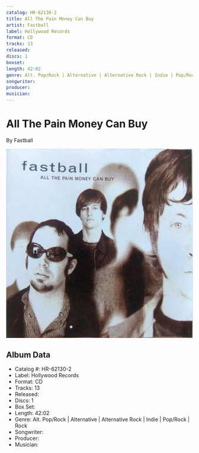 ```yaml
---
catalog: HR-62130-2
title: All The Pain Money Can Buy
artist: Fastball
label: Hollywood Records
format: CD
tracks: 13
released: 
discs: 1
boxset: 
length: 42:02
genre: Alt. Pop/Rock | Alternative | Alternative Rock | Indie | Pop/Rock | Rock
songwriter: 
producer: 
musician: 
---
```


# All The Pain Money Can Buy

By Fastball

![](../../assets/albumcovers/Fastball-All_The_Pain_Money_Can_Buy.png)

## Album Data

- Catalog #: HR-62130-2
- Label: Hollywood Records
- Format: CD
- Tracks: 13
- Released: 
- Discs: 1
- Box Set: 
- Length: 42:02
- Genre: Alt. Pop/Rock | Alternative | Alternative Rock | Indie | Pop/Rock | Rock
- Songwriter: 
- Producer: 
- Musician: 

